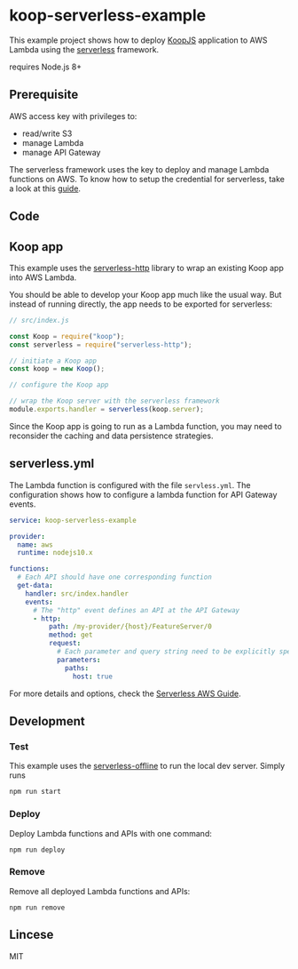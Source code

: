 # koop-serverless-example

This example project shows how to deploy [KoopJS](https://koopjs.github.io/) application to AWS Lambda using the [serverless](https://serverless.com/) framework.

requires Node.js 8+

## Prerequisite

AWS access key with privileges to:

- read/write S3
- manage Lambda
- manage API Gateway

The serverless framework uses the key to deploy and manage Lambda functions on AWS. To know how to setup the credential for serverless, take a look at this [guide](https://serverless.com/framework/docs/providers/aws/guide/credentials/).

## Code

## Koop app

This example uses the [serverless-http](https://github.com/dougmoscrop/serverless-http) library to wrap an existing Koop app into AWS Lambda.

You should be able to develop your Koop app much like the usual way. But instead of running directly, the app needs to be exported for serverless:

```javascript
// src/index.js

const Koop = require("koop");
const serverless = require("serverless-http");

// initiate a Koop app
const koop = new Koop();

// configure the Koop app

// wrap the Koop server with the serverless framework
module.exports.handler = serverless(koop.server);
```

Since the Koop app is going to run as a Lambda function, you may need to reconsider the caching and data persistence strategies.

## serverless.yml

The Lambda function is configured with the file `servless.yml`. The configuration shows how to configure a lambda function for API Gateway events.

```yaml
service: koop-serverless-example

provider:
  name: aws
  runtime: nodejs10.x

functions:
  # Each API should have one corresponding function
  get-data:
    handler: src/index.handler
    events:
      # The "http" event defines an API at the API Gateway
      - http:
          path: /my-provider/{host}/FeatureServer/0
          method: get
          request:
            # Each parameter and query string need to be explicitly specified
            parameters:
              paths:
                host: true
```

For more details and options, check the [Serverless AWS Guide](https://serverless.com/framework/docs/providers/aws/).

## Development

### Test

This example uses the [serverless-offline](https://github.com/dherault/serverless-offline) to run the local dev server. Simply runs

```
npm run start
```

### Deploy

Deploy Lambda functions and APIs with one command:

```
npm run deploy
```

### Remove

Remove all deployed Lambda functions and APIs:

```
npm run remove
```

## Lincese

MIT
